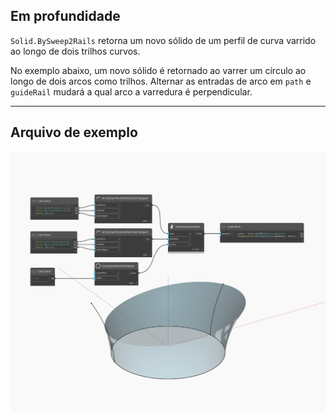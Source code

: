 ## Em profundidade
`Solid.BySweep2Rails` retorna um novo sólido de um perfil de curva varrido ao longo de dois trilhos curvos.

No exemplo abaixo, um novo sólido é retornado ao varrer um círculo ao longo de dois arcos como trilhos. Alternar as entradas de arco em `path` e `guideRail` mudará a qual arco a varredura é perpendicular.

___
## Arquivo de exemplo

![BySweep2Rails](./Autodesk.DesignScript.Geometry.Solid.BySweep2Rails_img.jpg)

